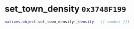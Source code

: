 # set_town_density `0x3748F199`

```lua
natives.object.set_town_density(_density --[[ number ]])
```